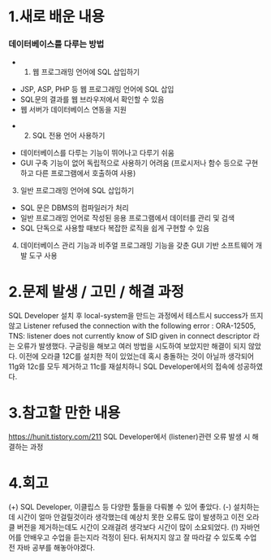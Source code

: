 # 1.새로 배운 내용
### 데이터베이스를 다루는 방법

* 1. 웹 프로그래밍 언어에 SQL 삽입하기
- JSP, ASP, PHP 등 웹 프로그래밍 언어에 SQL 삽입
- SQL문의 결과를 웹 브라우저에서 확인할 수 있음
- 웹 서버가 데이터베이스 연동을 지원

* 2. SQL 전용 언어 사용하기
- 데이터베이스를 다루는 기능이 뛰어나고 다루기 쉬움
- GUI 구축 기능이 없어 독립적으로 사용하기 어려움 (프로시저나 함수 등으로 구현하고 다른 프로그램에서 호출하여 사용)

3. 일반 프로그래밍 언어에 SQL 삽입하기
- SQL 문은 DBMS의 컴파일러가 처리
- 일반 프로그래밍 언어로 작성된 응용 프로그램에서 데이터를 관리 및 검색
- SQL 단독으로 사용할 때보다 복잡한 로직을 쉽게 구현할 수 있음

4. 데이터베이스 관리 기능과 비주얼 프로그래밍 기능을 갖춘 GUI 기반 소프트웨어 개발 도구 사용


# 2.문제 발생 / 고민 / 해결 과정
SQL Developer 설치 후 local-system을 만드는 과정에서 테스트시 success가 뜨지 않고 Listener refused the connection with the following error : ORA-12505, TNS: listener does not currently know of SID given in connect descriptor 라는 오류가 발생했다. 구글링을 해보고 여러 방법을 시도하여 보았지만 해결이 되지 않았다. 이전에 오라클 12C를 설치한 적이 있었는데 혹시 충돌하는 것이 아닐까 생각되어 11g와 12c를 모두 제거하고 11c를 재설치하니 SQL Developer에서의 접속에 성공하였다.


# 3.참고할 만한 내용
<https://hunit.tistory.com/211>
SQL Developer에서 (listener)관련 오류 발생 시 해결하는 과정

# 4.회고
(+) SQL Developer, 이클립스 등 다양한 툴들을 다뤄볼 수 있어 좋았다. 
(-) 설치하는데 시간이 얼마 안걸릴것이라 생각했는데 예상치 못한 오류도 많이 발생하고 이전 오라클 버전을 제거하는데도 시간이 오래걸려 생각보다 시간이 많이 소요되었다. 
(!) 자바언어를 안배우고 수업을 듣는지라 걱정이 된다. 뒤쳐지지 않고 잘 따라갈 수 있도록 수업 전 자바 공부를 해놓아야겠다.
  
